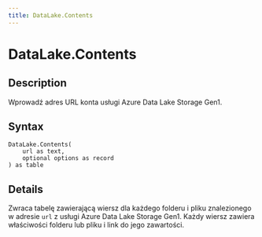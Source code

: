 ```yaml
---
title: DataLake.Contents
---
```


# DataLake.Contents


## Description

Wprowadź adres URL konta usługi Azure Data Lake Storage Gen1.


## Syntax

```powerquery
DataLake.Contents(
    url as text,
    optional options as record
) as table
```


## Details

Zwraca tabelę zawierającą wiersz dla każdego folderu i pliku znalezionego w adresie <code>url</code> z usługi Azure Data Lake Storage Gen1. Każdy wiersz zawiera właściwości folderu lub pliku i link do jego zawartości.


